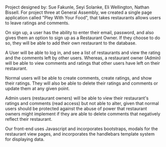 Project designed by: Sue Fakunle, Seyi Solanke, Eli Wellington, Nathan Bissell.
For project three at General Assembly, we created a single page application called "Pley With Your Food", that takes restaurants allows users to leave ratings and comments.

On sign up, a user has the ability to enter their email, password, and also gives them an option to sign up as a Restaurant Owner. If they choose to do so, they will be able to add their own restaurant to the database.

A User will be able to log in, and see a list of restaurants and view the rating and the comments left by other users. Whereas, a restaurant owner (Admin) will be able to view comments and ratings that other users have left on their restaurant.

Normal users will be able to create comments, create ratings, and show their ratings. They will also be able to delete their ratings and comments or update them at any given point.

Admin users (restaurant owners) will be able to view their restaurant's ratings and comments (read access) but not able to alter, given that normal users should be protected against the abuse of power that restaurant owners might implement if they are able to delete comments that negatively reflect their restaurant.

Our front-end uses Javascript and incorporates bootstraps, modals for the restaurant view pages, and incorporates the handlebars template system for displaying data.

